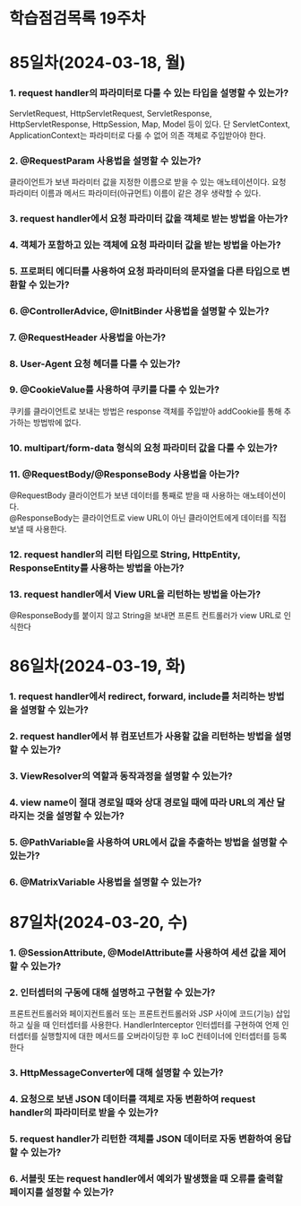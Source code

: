 # 학습점검목록 19주차

# 85일차(2024-03-18, 월)
### 1. request handler의 파라미터로 다룰 수 있는 타입을 설명할 수 있는가?
ServletRequest, HttpServletRequest, ServletResponse, HttpServletResponse, HttpSession, Map, Model 등이 있다. 단 ServletContext, ApplicationContext는 파라미터로 다룰 수 없어 의존 객체로 주입받아야 한다.

### 2. @RequestParam 사용법을 설명할 수 있는가?
클라이언트가 보낸 파라미터 값을 지정한 이름으로 받을 수 있는 애노테이션이다. 요청 파라미터 이름과 메서드 파라미터(아규먼트) 이름이 같은 경우 생략할 수 있다.

### 3. request handler에서 요청 파라미터 값을 객체로 받는 방법을 아는가?

### 4. 객체가 포함하고 있는 객체에 요청 파라미터 값을 받는 방법을 아는가?

### 5. 프로퍼티 에디터를 사용하여 요청 파라미터의 문자열을 다른 타입으로 변환할 수 있는가?

### 6. @ControllerAdvice, @InitBinder 사용법을 설명할 수 있는가?

### 7. @RequestHeader 사용법을 아는가?

### 8. User-Agent 요청 헤더를 다룰 수 있는가?

### 9. @CookieValue를 사용하여 쿠키를 다룰 수 있는가?
쿠키를 클라이언트로 보내는 방법은 response 객체를 주입받아 addCookie를 통해 추가하는 방법밖에 없다.

### 10. multipart/form-data 형식의 요청 파라미터 값을 다룰 수 있는가?

### 11. @RequestBody/@ResponseBody 사용법을 아는가?
@RequestBody 클라이언트가 보낸 데이터를 통째로 받을 때 사용하는 애노테이션이다.  
@ResponseBody는 클라이언트로 view URL이 아닌 클라이언트에게 데이터를 직접 보낼 때 사용한다.

### 12. request handler의 리턴 타입으로 String, HttpEntity, ResponseEntity를 사용하는 방법을 아는가?

### 13. request handler에서 View URL을 리턴하는 방법을 아는가?
@ResponseBody를 붙이지 않고 String을 보내면 프론트 컨트롤러가 view URL로 인식한다


# 86일차(2024-03-19, 화)
### 1. request handler에서 redirect, forward, include를 처리하는 방법을 설명할 수 있는가?

### 2. request handler에서 뷰 컴포넌트가 사용할 값을 리턴하는 방법을 설명할 수 있는가?

### 3. ViewResolver의 역할과 동작과정을 설명할 수 있는가?

### 4. view name이 절대 경로일 때와 상대 경로일 때에 따라 URL의 계산 달라지는 것을 설명할 수 있는가?

### 5. @PathVariable을 사용하여 URL에서 값을 추출하는 방법을 설명할 수 있는가?

### 6. @MatrixVariable 사용법을 설명할 수 있는가?


# 87일차(2024-03-20, 수)
### 1. @SessionAttribute, @ModelAttribute를 사용하여 세션 값을 제어할 수 있는가?

### 2. 인터셉터의 구동에 대해 설명하고 구현할 수 있는가?
프론트컨트롤러와 페이지컨트롤러 또는 프론트컨트롤러와 JSP 사이에 코드(기능) 삽입하고 싶을 때 인터셉터를 사용한다. HandlerInterceptor 인터셉터를 구현하여 언제 인터셉터를 실행할지에 대한 메서드를 오버라이딩한 후 IoC 컨테이너에 인터셉터를 등록한다

### 3. HttpMessageConverter에 대해 설명할 수 있는가?

### 4. 요청으로 보낸 JSON 데이터를 객체로 자동 변환하여 request handler의 파라미터로 받을 수 있는가?

### 5. request handler가 리턴한 객체를 JSON 데이터로 자동 변환하여 응답할 수 있는가?

### 6. 서블릿 또는 request handler에서 예외가 발생했을 때 오류를 출력할 페이지를 설정할 수 있는가?
